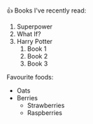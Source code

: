 :+1:
Books I've recently read:
1. Superpower
2. What If?
3. Harry Potter
    1. Book 1
    2. Book 2
    3. Book 3

Favourite foods:
* Oats
* Berries
  * Strawberries
  * Raspberries
